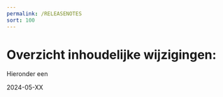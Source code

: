 ```yaml
---
permalink: /RELEASENOTES
sort: 100
---
```


Overzicht inhoudelijke wijzigingen:
===================

Hieronder een  

2024-05-XX
